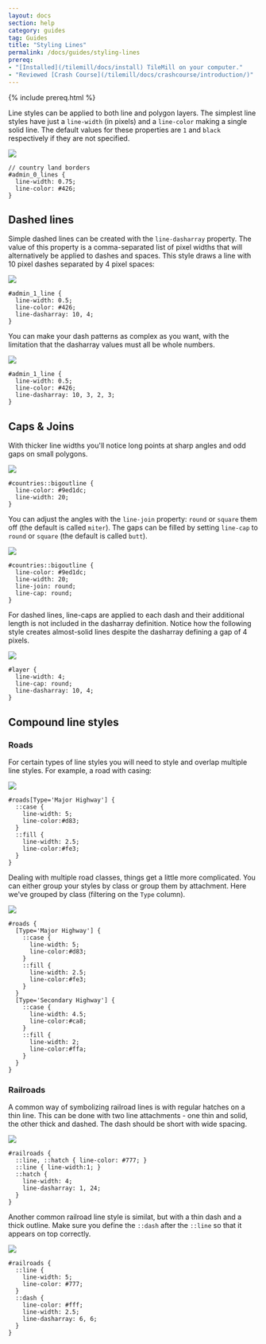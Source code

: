 ```yaml
---
layout: docs
section: help
category: guides
tag: Guides
title: "Styling Lines"
permalink: /docs/guides/styling-lines
prereq:
- "[Installed](/tilemill/docs/install) TileMill on your computer."
- "Reviewed [Crash Course](/tilemill/docs/crashcourse/introduction/)"
---
```


{% include prereq.html %}

Line styles can be applied to both line and polygon layers. The simplest line styles have just a `line-width` (in pixels) and a `line-color` making a single solid line. The default values for these properties are `1` and `black` respectively if they are not specified.

<img src='/tilemill/assets/pages/styling-lines-1.png' class='fig-right' />

    // country land borders
    #admin_0_lines {
      line-width: 0.75;
      line-color: #426;
    }
    
## Dashed lines
    
Simple dashed lines can be created with the `line-dasharray` property. The value of this property is a comma-separated list of pixel widths that will alternatively be applied to dashes and spaces. This style draws a line with 10 pixel dashes separated by 4 pixel spaces:

<img src='/tilemill/assets/pages/styling-lines-2.png' class='fig-right' />

    #admin_1_line {
      line-width: 0.5;
      line-color: #426;
      line-dasharray: 10, 4;
    }
    
You can make your dash patterns as complex as you want, with the limitation that the dasharray values must all be whole numbers.

<img src='/tilemill/assets/pages/styling-lines-3.png' class='fig-right' />

    #admin_1_line {
      line-width: 0.5;
      line-color: #426;
      line-dasharray: 10, 3, 2, 3;
    }
    
## Caps & Joins

With thicker line widths you'll notice long points at sharp angles and odd gaps on small polygons.

<img src='/tilemill/assets/pages/styling-lines-4.png' class='fig-right' />

    #countries::bigoutline {
      line-color: #9ed1dc;
      line-width: 20;
    }

You can adjust the angles with the `line-join` property: `round` or `square` them off (the default is called `miter`). The gaps can be filled by setting `line-cap` to `round` or `square` (the default is called `butt`).

<img src='/tilemill/assets/pages/styling-lines-5.png' class='fig-right' />

    #countries::bigoutline {
      line-color: #9ed1dc;
      line-width: 20;
      line-join: round;
      line-cap: round;
    }

For dashed lines, line-caps are applied to each dash and their additional length is not included in the dasharray definition. Notice how the following style creates almost-solid lines despite the dasharray defining a gap of 4 pixels.

<img src='/tilemill/assets/pages/styling-lines-6.png' class='fig-right' />

    #layer {
      line-width: 4;
      line-cap: round;
      line-dasharray: 10, 4;
    }

## Compound line styles

### Roads

For certain types of line styles you will need to style and overlap multiple line styles. For example, a road with casing:

<img src='/tilemill/assets/pages/styling-lines-7.png' class='fig-right' />

    #roads[Type='Major Highway'] {
      ::case {
        line-width: 5;
        line-color:#d83;
      }
      ::fill {
        line-width: 2.5;
        line-color:#fe3;
      }
    }

Dealing with multiple road classes, things get a little more complicated. You can either group your styles by class or group them by attachment. Here we've grouped by class (filtering on the `Type` column).

<img src='/tilemill/assets/pages/styling-lines-8.png' class='fig-right' />

    #roads {
      [Type='Major Highway'] {
        ::case {
          line-width: 5;
          line-color:#d83;
        }
        ::fill {
          line-width: 2.5;
          line-color:#fe3;
        }
      }
      [Type='Secondary Highway'] {
        ::case {
          line-width: 4.5;
          line-color:#ca8;
        }
        ::fill {
          line-width: 2;
          line-color:#ffa;
        }
      }
    }

### Railroads

A common way of symbolizing railroad lines is with regular hatches on a thin line. This can be done with two line attachments - one thin and solid, the other thick and dashed. The dash should be short with wide spacing.

<img src='/tilemill/assets/pages/styling-lines-9.png' class='fig-right' />

    #railroads {
      ::line, ::hatch { line-color: #777; }
      ::line { line-width:1; }
      ::hatch {
        line-width: 4;
        line-dasharray: 1, 24;
      }
    }

Another common railroad line style is similat, but with a thin dash and a thick outline. Make sure you define the `::dash` after the `::line` so that it appears on top correctly.

<img src='/tilemill/assets/pages/styling-lines-10.png' class='fig-right' />

    #railroads {
      ::line {
        line-width: 5;
        line-color: #777;
      }
      ::dash {
        line-color: #fff;
        line-width: 2.5;
        line-dasharray: 6, 6;
      }
    }

<!-- TODO: ## Tunnels and railroads -->
